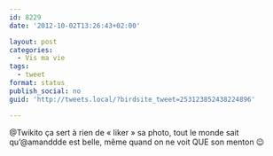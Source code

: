 ```yaml
---
id: 8229
date: '2012-10-02T13:26:43+02:00'

layout: post
categories:
  - Vis ma vie
tags:
  - tweet
format: status
publish_social: no
guid: 'http://tweets.local/?birdsite_tweet=253123852438224896'

---
```


@Twikito ça sert à rien de « liker » sa photo, tout le monde sait qu’@amanddde est belle, même quand on ne voit QUE son menton 😉